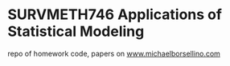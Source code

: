 # SURVMETH746 Applications of Statistical Modeling

repo of homework code, papers on www.michaelborsellino.com
